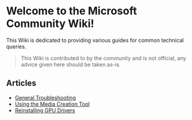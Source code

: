 # Welcome to the Microsoft Community Wiki!

This Wiki is dedicated to providing various guides for common technical queries.

> This Wiki is contributed to by the community and is not official, any advice given here should be taken as-is.

## Articles
* [General Troubleshooting](https://msft.chat/wiki/General-Troubleshooting)
* [Using the Media Creation Tool](https://msft.chat/wiki/Using-The-Media-Creation-Tool)
* [Reinstalling GPU Drivers](https://msft.chat/wiki/reinstalling-gpu-drivers)